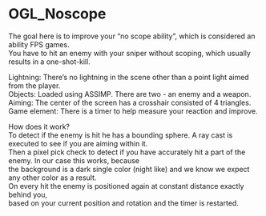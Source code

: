 # OGL_Noscope

The goal here is to improve your “no scope ability”, which is considered an ability FPS games.<br/>
You have to hit an enemy with your sniper without scoping, which usually results in a one-shot-kill.<br/>

Lightning: There’s no lightning in the scene other than a point light aimed from the player. <br/>
Objects: Loaded using ASSIMP. There are two - an enemy and a weapon. <br/>
Aiming: The center of the screen has a crosshair consisted of 4 triangles.<br/>
Game element: There is a timer to help measure your reaction and improve.<br/>

How does it work?<br/>
To detect if the enemy is hit he has a bounding sphere. A ray cast is executed to see if you are aiming within it. <br/>
Then a pixel pick check to detect if you have accurately hit a part of the enemy. In our case this works, because<br/>
the background is a dark single color (night like) and we know we expect any other color as a result.<br/>
On every hit the enemy is positioned again at constant distance exactly behind you, <br/>
based on your current position and rotation and the timer is restarted.<br/>
